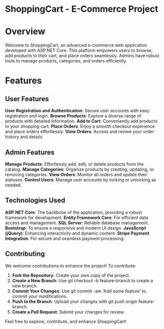 # ShoppingCart - E-Commerce Project

# Overview
Welcome to ShoppingCart, an advanced e-commerce web application developed with ASP.NET Core. 
This platform empowers users to browse, add products to their cart, and place orders seamlessly. Admins have robust tools to manage products, categories, and orders efficiently.

# Features

## User Features
**User Registration and Authentication**: Secure user accounts with easy registration and login.
**Browse Products**: Explore a diverse range of products with detailed information.
**Add to Cart**: Conveniently add products to your shopping cart.
**Place Orders**: Enjoy a smooth checkout experience and place orders effortlessly.
**View Orders**: Access and review your order history and details.

## Admin Features
**Manage Products**: Effortlessly add, edit, or delete products from the catalog.
**Manage Categories**: Organize products by creating, updating, or removing categories.
**View Orders**: Monitor all orders and update their statuses.
**Control Users**: Manage user accounts by locking or unlocking as needed.

## Technologies Used
**ASP.NET Core**: The backbone of the application, providing a robust framework for development.
**Entity Framework Core**: For efficient data access and management.
**SQL Server**: Reliable database management.
**Bootstrap**: To ensure a responsive and modern UI design.
**JavaScript (jQuery)**: Enhancing interactivity and dynamic content.
**Stripe Payment Integration**: For secure and seamless payment processing.

## Contributing
We welcome contributions to enhance the project! To contribute:

1. **Fork the Repository**: Create your own copy of the project.
2. **Create a New Branch**: Use git checkout -b feature-branch to create a new branch.
3. **Commit Your Changes**: Use git commit -am 'Add some feature' to commit your modifications.
4. **Push to the Branch**: Upload your changes with git push origin feature-branch.
5. **Create a Pull Request**: Submit your changes for review.
   
Feel free to explore, contribute, and enhance ShoppingCart!

